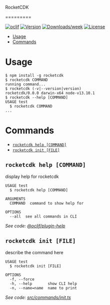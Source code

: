 RocketCDK

=========

[![oclif](https://img.shields.io/badge/cli-oclif-brightgreen.svg)](https://oclif.io)
[![Version](https://img.shields.io/npm/v/rocketcdk.svg)](https://npmjs.org/package/rocketcdk)
[![Downloads/week](https://img.shields.io/npm/dw/rocketcdk.svg)](https://npmjs.org/package/rocketcdk)
[![License](https://img.shields.io/npm/l/rocketcdk.svg)](https://github.com/EdwinRad/rocketcdk/blob/master/package.json)

<!-- toc -->
* [Usage](#usage)
* [Commands](#commands)
<!-- tocstop -->
# Usage
<!-- usage -->
```sh-session
$ npm install -g rocketcdk
$ rocketcdk COMMAND
running command...
$ rocketcdk (-v|--version|version)
rocketcdk/0.0.0 darwin-x64 node-v13.10.1
$ rocketcdk --help [COMMAND]
USAGE test
  $ rocketcdk COMMAND
...
```
<!-- usagestop -->
# Commands
<!-- commands -->
* [`rocketcdk help [COMMAND]`](#rocketcdk-help-command)
* [`rocketcdk init [FILE]`](#rocketcdk-init-file)

## `rocketcdk help [COMMAND]`

display help for rocketcdk

```
USAGE test
  $ rocketcdk help [COMMAND]

ARGUMENTS
  COMMAND  command to show help for

OPTIONS
  --all  see all commands in CLI
```

_See code: [@oclif/plugin-help](https://github.com/oclif/plugin-help/blob/v3.1.0/src/commands/help.ts)_

## `rocketcdk init [FILE]`

describe the command here

```
USAGE test
  $ rocketcdk init [FILE]

OPTIONS
  -f, --force
  -h, --help       show CLI help
  -n, --name=name  name to print
```

_See code: [src/commands/init.ts](https://github.com/EdwinRad/rocketcdk/blob/v0.0.0/src/commands/init.ts)_
<!-- commandsstop -->
